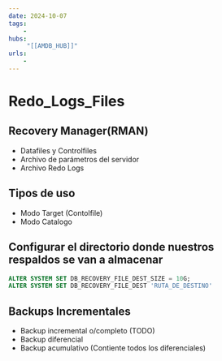 ```yaml
---
date: 2024-10-07
tags:
    -
hubs:
     "[[AMDB_HUB]]"
urls:
    -
---
```


# Redo_Logs_Files

## Recovery Manager(RMAN)

* Datafiles y Controlfiles
* Archivo de parámetros del servidor
* Archivo Redo Logs

## Tipos de uso

* Modo Target (Contolfile)
* Modo Catalogo

## Configurar el directorio donde nuestros respaldos se van a almacenar
````SQL
ALTER SYSTEM SET DB_RECOVERY_FILE_DEST_SIZE = 10G;
ALTER SYSTEM SET DB_RECOVERY_FILE_DEST 'RUTA_DE_DESTINO'
````
## Backups Incrementales

* Backup incremental o/completo (TODO)
* Backup diferencial
* Backup acumulativo (Contiente todos los diferenciales)
